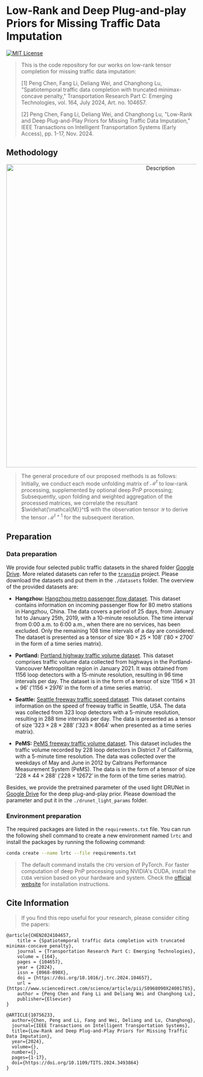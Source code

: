 # Low-Rank and Deep Plug-and-play Priors for Missing Traffic Data Imputation

[![MIT License](https://img.shields.io/badge/license-MIT-green.svg)](https://opensource.org/licenses/MIT)

> This is the code repository for our works on low-rank tensor completion for missing traffic data imputation: 
> 
> [1] Peng Chen, Fang Li, Deliang Wei, and Changhong Lu, "Spatiotemporal traffic data completion with truncated minimax-concave penalty," Transportation Research Part C: Emerging Technologies, vol. 164, July 2024, Art. no. 104657.
> 
> [2] Peng Chen, Fang Li, Deliang Wei, and Changhong Lu, "Low-Rank and Deep Plug-and-Play Priors for Missing Traffic Data Imputation," IEEE Transactions on Intelligent Transportation Systems (Early Access), pp. 1-17, Nov. 2024.

## Methodology

<p align="center">
    <img src="./assets/algorithm-general.png" alt="Description" width="800">
</p>

> The general procedure of our proposed methods is as follows:  Initially, we conduct each mode unfolding matrix of $`\mathcal{M}^t`$ to low-rank processing, supplemented by optional deep PnP processing; Subsequently, upon folding and weighted aggregation of the processed matrices, we correlate the resultant $`\widehat{\mathcal{M}}^t`$  with the observation tensor $\mathcal{Y}$ to derive the tensor $`\mathcal{M}^{t+1}`$ for the subsequent iteration.

## Preparation

### Data preparation

We provide four selected public traffic datasets in the shared folder [Google Drive](https://drive.google.com/drive/folders/1uyl5ZZ3EsFYT4h8ItnmtQKycJehoju1I?usp=drive_link). More related datasets can refer to the [`transdim`](https://github.com/xinychen/transdim/tree/master) project. Please download the datasets and put them in the `./datasets` folder. The overview of the provided datasets are:

- **Hangzhou:** [Hangzhou metro passenger flow dataset](https://tianchi.aliyun.com/competition/entrance/231708/information). This dataset contains information on incoming passenger flow for 80 metro stations in Hangzhou, China. The data covers a period of 25 days, from January 1st to January 25th, 2019, with a 10-minute resolution. The time interval from 0:00 a.m. to 6:00 a.m., when there are no services, has been excluded. Only the remaining 108 time intervals of a day are considered. The dataset is presented as a tensor of size $'80 \times 25 \times 108'$ ($'80 \times 2700'$ in the form of a time series matrix).

- **Portland:** [Portland highway traffic volume dataset](https://portal.its.pdx.edu/home). This dataset comprises traffic volume data collected from highways in the Portland-Vancouver Metropolitan region in January 2021. It was obtained from 1156 loop detectors with a 15-minute resolution, resulting in 96 time intervals per day. The dataset is in the form of a tensor of size $'1156 \times 31 \times 96'$ ($'1156 \times 2976'$ in the form of a time series matrix).

- **Seattle:** [Seattle freeway traffic speed dataset](https://github.com/zhiyongc/Seattle-Loop-Data). This dataset contains information on the speed of freeway traffic in Seattle, USA. The data was collected from 323 loop detectors with a 5-minute resolution, resulting in 288 time intervals per day. The data is presented as a tensor of size $'323 \times 28 \times 288'$ ($'323 \times 8064'$ when presented as a time series matrix). 

- **PeMS:** [PeMS freeway traffic volume dataset](https://people.eecs.berkeley.edu/\~varaiya/papers\_ps.dir/PeMSTutorial.pdf). This dataset includes the traffic volume recorded by 228 loop detectors in District 7 of California, with a 5-minute time resolution. The data was collected over the weekdays of May and June in 2012 by Caltrans Performance Measurement System (PeMS). The data is in the form of a tensor of size $'228 \times 44 \times 288'$ ($'228 \times 12672'$ in the form of the time series matrix). 

Besides, we provide the pretrained parameter of the used light DRUNet in [Google Drive](https://drive.google.com/drive/folders/1gUcu8elif7ZiNhcoaDLScAs5ZM1wufa-?usp=drive_link) for the deep plug-and-play prior. Please download the parameter and put it in the `./drunet_light_params` folder.

### Environment preparation

The required packages are listed in the `requirements.txt` file. You can run the following shell command to create a new environment named `lrtc` and install the packages by running the following command:

```bash
conda create --name lrtc --file requirements.txt
```

> The default command installs the `CPU` version of PyTorch. For faster computation of deep PnP processing using NVIDIA's CUDA, install the `CUDA` version based on your hardware and system. Check the [official website](https://pytorch.org/get-started/locally/) for installation instructions.


## Cite Information

> If you find this repo useful for your research, please consider citing the papers:

```
@article{CHEN2024104657,
    title = {Spatiotemporal traffic data completion with truncated minimax-concave penalty},
    journal = {Transportation Research Part C: Emerging Technologies},
    volume = {164},
    pages = {104657},
    year = {2024},
    issn = {0968-090X},
    doi = {https://doi.org/10.1016/j.trc.2024.104657},
    url = {https://www.sciencedirect.com/science/article/pii/S0968090X24001785},
    author = {Peng Chen and Fang Li and Deliang Wei and Changhong Lu},
    publisher={Elsevier}
}

@ARTICLE{10756233,
  author={Chen, Peng and Li, Fang and Wei, Deliang and Lu, Changhong},
  journal={IEEE Transactions on Intelligent Transportation Systems}, 
  title={Low-Rank and Deep Plug-and-Play Priors for Missing Traffic Data Imputation}, 
  year={2024},
  volume={},
  number={},
  pages={1-17},
  doi={https://doi.org/10.1109/TITS.2024.3493864}
}
```